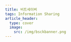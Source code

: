 ```yaml
---
title: 비트세이버
tags: Information Sharing
article_header:
  type: cover
  image:
    src: /img/bsckbanner.png
---
```

